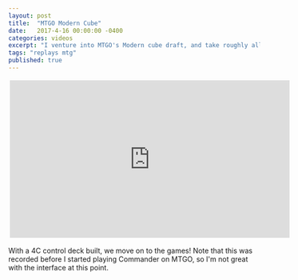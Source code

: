 ```yaml
---
layout: post
title:  "MTGO Modern Cube"
date:   2017-4-16 00:00:00 -0400
categories: videos
excerpt: "I venture into MTGO's Modern cube draft, and take roughly all the lands in a bid to play a 4 color deck."
tags: "replays mtg"
published: true
---
```


<div style="margin:auto;width:560px;padding:3px">

<iframe width="560" height="315" src="https://www.youtube.com/embed/MdFplPDf2co" frameborder="0" allowfullscreen></iframe>

</div>

With a 4C control deck built, we move on to the games!  Note that this was recorded before I started playing Commander on MTGO, so I'm not great with the interface at this point.
